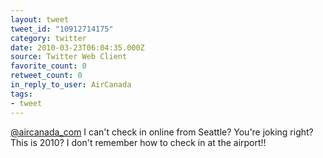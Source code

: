 ```yaml
---
layout: tweet
tweet_id: "10912714175"
category: twitter
date: 2010-03-23T06:04:35.000Z
source: Twitter Web Client
favorite_count: 0
retweet_count: 0
in_reply_to_user: AirCanada
tags:
- tweet
---
```


[@aircanada_com](https://twitter.com/@aircanada_com) I can't check in online from Seattle? You're joking right? This is 2010? I don't remember how to check in at the airport!!

